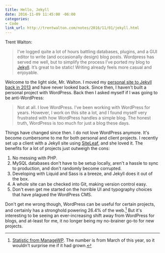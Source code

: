 ```yaml
---
title: Hello, Jekyll
date: 2016-11-09 11:45:00 -06:00
categories:
- Code
link_url: http://trentwalton.com/notes/2016/11/01/jekyll.html
---
```


Trent Walton:

> I’ve logged quite a lot of hours battling databases, plugins, and a GUI editor to write (and occasionally design) blog posts. Wordpress has served me well, but to simplify the process I’ve ported my blog to [Jekyll](https://jekyllrb.com/). It’s great to be static! Writing already feels more casual and enjoyable.

Welcome to the light side, Mr. Walton. I moved my [personal site to Jekyll back in 2013](https://tiepz.com/2013/08/moving-over-to-jekyll) and have never looked back. Since then, I haven't built a personal project with WordPress. Back then I asked myself if I was going to be anti-WordPress:

> Not at all. I love WordPress. I’ve been working with WordPress for years. However, I work on this site a lot, and I found myself very frustrated with how WordPress handles a simple blog. The honest truth, WordPress is too much for just a blog these days.

Things have changed since then. I do not love WordPress anymore. It's become cumbersome to me for both personal and client projects. I recently set up a client with a Jekyll site using [SiteLeaf](https://www.siteleaf.com/), and she loved it. The benefits for a lot of projects just outweigh the cons:

1. No messing with PHP.
2. MySQL databases don't have to be setup locally, aren't a hassle to sync to production, and don't randomly become corrupted.
3. Developing with Liquid and Sass is a breeze, and Jekyll does it out of the box.
4. A *whole* site can be checked into Git, making version control easy.
5. Don't even get me started on the horrible UI and typography choices that have plagued the WordPress CMS.

Don't get me wrong though, WordPress can be useful for certain projects, and certainly has a stronghold powering 26.4% of the web.[^web] But it's interesting to be seeing an ever-increasing shift away from WordPress for blogs, and at-least for me, it no longer being my no-brainer go-to for new projects.

[^web]: [Statistic from ManageWP](https://managewp.com/statistics-about-wordpress-usage). The number is from March of this year, so it wouldn't surprise me if it had grown.

